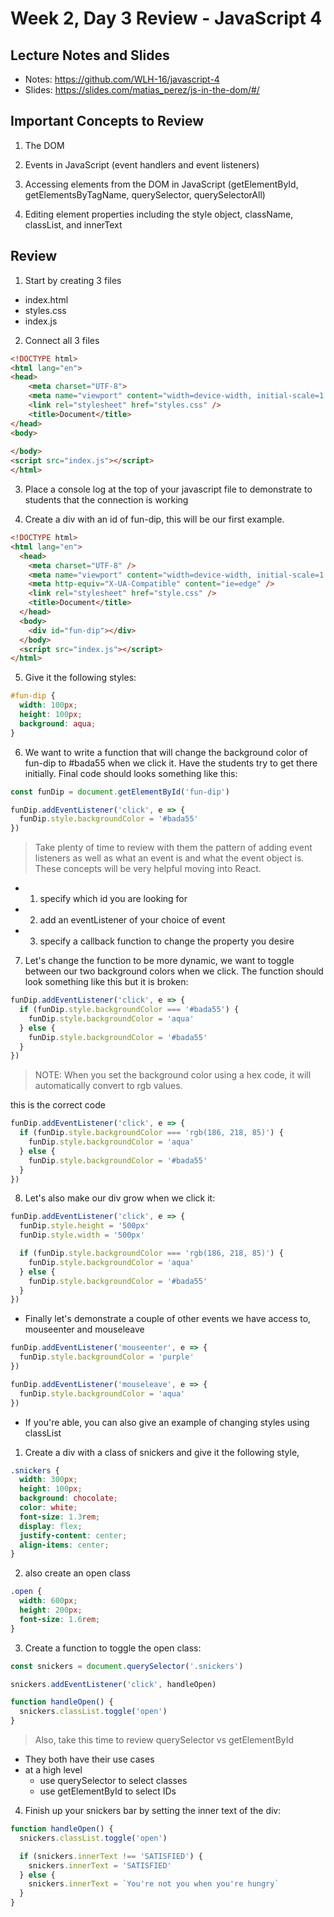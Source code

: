 # Week 2, Day 3 Review - JavaScript 4



## Lecture Notes and Slides

- Notes: https://github.com/WLH-16/javascript-4
- Slides: https://slides.com/matias_perez/js-in-the-dom/#/

## Important Concepts to Review

1. The DOM

2. Events in JavaScript (event handlers and event listeners)
3. Accessing elements from the DOM in JavaScript (getElementById, getElementsByTagName, querySelector, querySelectorAll)
4. Editing element properties including the style object, className, classList, and innerText

## Review

1. Start by creating 3 files
  - index.html
  - styles.css
  - index.js

2. Connect all 3 files

```html
<!DOCTYPE html>
<html lang="en">
<head>
    <meta charset="UTF-8">
    <meta name="viewport" content="width=device-width, initial-scale=1.0">
    <link rel="stylesheet" href="styles.css" />
    <title>Document</title>
</head>
<body>
    
</body>
<script src="index.js"></script>
</html>
```

3. Place a console log at the top of your javascript file to demonstrate to students that the connection is working

4. Create a div with an id of fun-dip, this will be our first example. 


```html
<!DOCTYPE html>
<html lang="en">
  <head>
    <meta charset="UTF-8" />
    <meta name="viewport" content="width=device-width, initial-scale=1.0" />
    <meta http-equiv="X-UA-Compatible" content="ie=edge" />
    <link rel="stylesheet" href="style.css" />
    <title>Document</title>
  </head>
  <body>
    <div id="fun-dip"></div>
  </body>
  <script src="index.js"></script>
</html>
```


5. Give it the following styles:
```css
#fun-dip {
  width: 100px;
  height: 100px;
  background: aqua;
}
```

6. We want to write a function that will change the background color of fun-dip to #bada55 when we click it. Have the students try to get there initially. Final code should looks something like this:

```js
const funDip = document.getElementById('fun-dip')

funDip.addEventListener('click', e => {
  funDip.style.backgroundColor = '#bada55'
})
```

> Take plenty of time to review with them the pattern of adding event listeners as well as what an event is and what the event object is. These concepts will be very helpful moving into React.
 - 1. specify which id you are looking for
 - 2. add an eventListener of your choice of event
 - 3. specify a callback function to change the property you desire

7. Let's change the function to be more dynamic, we want to toggle between our two background colors when we click. The function should look something like this but it is broken:

```js
funDip.addEventListener('click', e => {
  if (funDip.style.backgroundColor === '#bada55') {
    funDip.style.backgroundColor = 'aqua'
  } else {
    funDip.style.backgroundColor = '#bada55'
  }
})
```
> NOTE: When you set the background color using a hex code, it will automatically convert to rgb values. 

this is the correct code
```js
funDip.addEventListener('click', e => {
  if (funDip.style.backgroundColor === 'rgb(186, 218, 85)') {
    funDip.style.backgroundColor = 'aqua'
  } else {
    funDip.style.backgroundColor = '#bada55'
  }
})
```


8. Let's also make our div grow when we click it:

```js
funDip.addEventListener('click', e => {
  funDip.style.height = '500px'
  funDip.style.width = '500px'

  if (funDip.style.backgroundColor === 'rgb(186, 218, 85)') {
    funDip.style.backgroundColor = 'aqua'
  } else {
    funDip.style.backgroundColor = '#bada55'
  }
})
```

- Finally let's demonstrate a couple of other events we have access to, mouseenter and mouseleave

```js
funDip.addEventListener('mouseenter', e => {
  funDip.style.backgroundColor = 'purple'
})

funDip.addEventListener('mouseleave', e => {
  funDip.style.backgroundColor = 'aqua'
})
```

- If you're able, you can also give an example of changing styles using classList

1. Create a div with a class of snickers and give it the following style, 

```css
.snickers {
  width: 300px;
  height: 100px;
  background: chocolate;
  color: white;
  font-size: 1.3rem;
  display: flex;
  justify-content: center;
  align-items: center;
}
```

2. also create an open class

```css
.open {
  width: 600px;
  height: 200px;
  font-size: 1.6rem;
}
```

3. Create a function to toggle the open class:

```js
const snickers = document.querySelector('.snickers')

snickers.addEventListener('click', handleOpen)

function handleOpen() {
  snickers.classList.toggle('open')
}
```

> Also, take this time to review querySelector vs getElementById
- They both have their use cases
- at a high level
  - use querySelector to select classes
  - use getElementById to select IDs

4. Finish up your snickers bar by setting the inner text of the div:

```js
function handleOpen() {
  snickers.classList.toggle('open')

  if (snickers.innerText !== 'SATISFIED') {
    snickers.innerText = 'SATISFIED'
  } else {
    snickers.innerText = `You're not you when you're hungry`
  }
}
```
